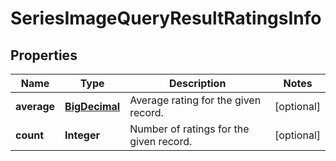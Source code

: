 
# SeriesImageQueryResultRatingsInfo

## Properties
Name | Type | Description | Notes
------------ | ------------- | ------------- | -------------
**average** | [**BigDecimal**](BigDecimal.md) | Average rating for the given record. |  [optional]
**count** | **Integer** | Number of ratings for the given record. |  [optional]



